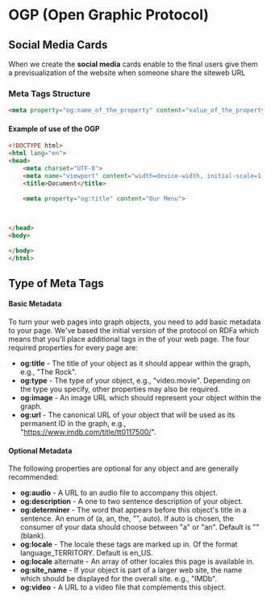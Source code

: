 # OGP (Open Graphic Protocol)
## Social Media Cards


When we create the **social media** cards enable to the final users give them a previsualization of the website when someone share the siteweb URL

### Meta Tags Structure

```html
<meta property="og:name_of_the_property" content="value_of_the_property">

```
#### Example of use of the OGP

```html
<!DOCTYPE html>
<html lang="en">
<head>
    <meta charset="UTF-8">
    <meta name="viewport" content="width=device-width, initial-scale=1.0">
    <title>Document</title>
    
    <meta property="og:title" content="Our Menu">
    

    
</head>
<body>
    
</body>
</html>
```

## Type of Meta Tags

#### Basic Metadata

To turn your web pages into graph objects, you need to add basic metadata to your page. We've based the initial version of the protocol on RDFa which means that you'll place additional <meta> tags in the <head> of your web page. The four required properties for every page are:

* **og:title** - The title of your object as it should appear within the graph, e.g., "The Rock".
* **og:type** - The type of your object, e.g., "video.movie". Depending on the type you specify, other properties may also be required.
* **og:image** - An image URL which should represent your object within the graph.
* **og:url** - The canonical URL of your object that will be used as its permanent ID in the graph, e.g., "https://www.imdb.com/title/tt0117500/".

#### Optional Metadata
The following properties are optional for any object and are generally recommended:

* **og:audio** - A URL to an audio file to accompany this object.
* **og:description** - A one to two sentence description of your object.
* **og:determiner** - The word that appears before this object's title in a sentence. An enum of (a, an, the, "", auto). If auto is chosen, the consumer of your data should choose between "a" or "an". Default is "" (blank).
* **og:locale** - The locale these tags are marked up in. Of the format language_TERRITORY. Default is en_US.
* **og:locale**  alternate - An array of other locales this page is available in.
* **og:site_name** - If your object is part of a larger web site, the name which should be displayed for the overall site. e.g., "IMDb".
* **og:video** - A URL to a video file that complements this object.

